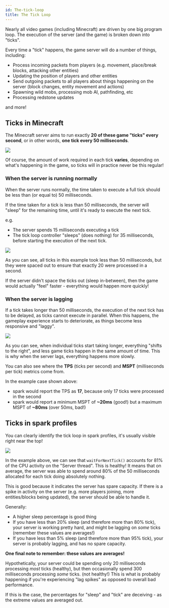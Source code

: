 ```yaml
---
id: The-tick-loop
title: The Tick Loop
---
```


Nearly all video games (including Minecraft) are driven by one big program loop. The execution of the server (and the game) is broken down into "ticks".

Every time a "tick" happens, the game server will do a number of things, including:

* Process incoming packets from players (e.g. movement, place/break blocks, attacking other entities)
* Updating the position of players and other entities
* Send outgoing packets to all players about things happening on the server (block changes, entity movement and actions)
* Spawning wild mobs, processing mob AI, pathfinding, etc
* Processing redstone updates

and more!

## Ticks in Minecraft

The Minecraft server aims to run exactly **20 of these game "ticks" every second**, or in other words, **one tick every 50 milliseconds**.

![](../img/ticks-linear.png)

Of course, the amount of work required in each tick **varies**, depending on what's happening in the game, so ticks will in practice never be this regular!

### When the server is running normally

When the server runs normally, the time taken to execute a full tick should be less than (or equal to) 50 milliseconds. 

If the time taken for a tick is less than 50 milliseconds, the server will "sleep" for the remaining time, until it's ready to execute the next tick.

e.g.
* The server spends 15 milliseconds executing a tick
* The tick loop controller "sleeps" (does nothing) for 35 milliseconds, before starting the execution of the next tick.

![](../img/ticks-with-sleeping.png)

As you can see, all ticks in this example took less than 50 milliseconds, but they were spaced out to ensure that exactly 20 were processed in a second.

If the server didn't space the ticks out (sleep in-between), then the game would actually "feel" faster - everything would happen more quickly!

### When the server is lagging

If a tick takes longer than 50 milliseconds, the execution of the next tick has to be delayed, as ticks cannot execute in parallel. When this happens, the gameplay experience starts to deteriorate, as things become less responsive and "laggy".

![](../img/ticks-lagging.png)

As you can see, when individual ticks start taking longer, everything "shifts to the right", and less game ticks happen in the same amount of time. This is why when the server lags, everything happens more slowly.

You can also see where the **TPS** (ticks per second) and **MSPT** (milliseconds per tick) metrics come from.

In the example case shown above:

* spark would report the TPS as **17**, because only 17 ticks were processed in the second
* spark would report a minimum MSPT of **~20ms** (good!) but a maximum MSPT of **~80ms** (over 50ms, bad!)

## Ticks in spark profiles

You can clearly identify the tick loop in spark profiles, it's usually visible right near the top!

![](../img/ticks-in-profiler.png)

In the example above, we can see that `waitForNextTick()` accounts for 81% of the CPU activity on the "Server thread". This is healthy! It means that on average, the server was able to spend around 80% of the 50 milliseconds allocated for each tick doing absolutely nothing.

This is good because it indicates the server has spare capacity. If there is a spike in activity on the server (e.g. more players joining, more entities/blocks being updated), the server should be able to handle it.

Generally:

* A higher sleep percentage is good thing
* If you have less than 20% sleep (and therefore more than 80% tick), your server is working pretty hard, and might be lagging on *some* ticks (remember these values are averages!)
* If you have less than 5% sleep (and therefore more than 95% tick), your server is probably lagging, and has no spare capacity.

**One final note to remember: these values are averages!**

Hypothetically, your server could be spending only 20 milliseconds processing *most* ticks (healthy), but then occasionally spend 300 milliseconds processing *some* ticks. (not healthy!) This is what is probably happening if you're experiencing "lag spikes" as opposed to overall bad performance.

If this is the case, the percentages for "sleep" and "tick" are deceiving - as the extreme values are averaged out.
